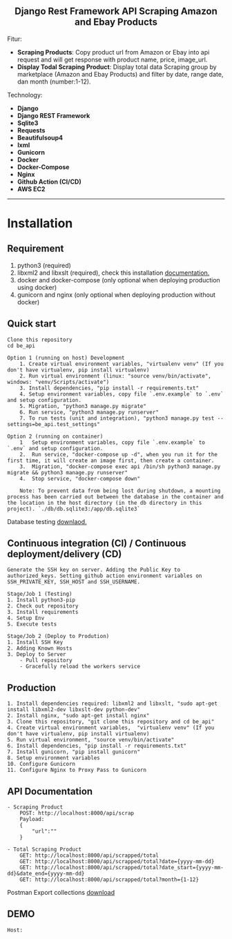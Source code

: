 
<h2 align="center">Django Rest Framework API Scraping Amazon and Ebay Products</h2>



Fitur:
- **Scraping Products**: Copy product url from Amazon or Ebay into api request and will get response with product name, price, image_url.
- **Display Todal Scraping Product**: Display total data Scraping group by marketplace (Amazon and Ebay Products) and filter by date, range date, dan month (number:1-12).


Technology:
- **Django**
- **Django REST Framework**
- **Sqlite3**
- **Requests**
- **Beautifulsoup4**
- **lxml**
- **Gunicorn**
- **Docker**
- **Docker-Compose**
- **Nginx**
- **Github Action (CI/CD)**
- **AWS EC2**
___

# Installation
## Requirement
1. python3 (required)
2. libxml2 and libxslt (required), check this installation <a href="https://lxml.de/installation.html" >documentation.</a>
3. docker and docker-compose (only optional when deploying production using docker)
4. gunicorn and nginx (only optional when deploying production without docker)
    
## Quick start
    Clone this repository
    cd be_api

    Option 1 (running on host) Development
        1. Create virtual environment variables, "virtualenv venv" (If you don't have virtualenv, pip install virtualenv)
        2. Run virtual environment (linux: "source venv/bin/activate", windows: "venv/Scripts/activate")
        3. Install dependencies, "pip install -r requirements.txt"
        4. Setup environment variables, copy file `.env.example` to `.env` and setup configuration.
        5. Migration, "python3 manage.py migrate"
        6. Run service, "python3 manage.py runserver"
        7. To run tests (unit and integration), "python3 manage.py test --settings=be_api.test_settings"

    Option 2 (running on container)
        1   Setup environment variables, copy file `.env.example` to `.env` and setup configuration.
        2.  Run service, "docker-compose up -d", when you run it for the first time, it will create an image first, then create a container.
        3.  Migration, "docker-compose exec api /bin/sh python3 manage.py migrate && python3 manage.py runserver"
        4.  Stop service, "docker-compose down"
    
        Note: To prevent data from being lost during shutdown, a mounting process has been carried out between the database in the container and the location in the host directory (in the db directory in this project). `./db/db.sqlite3:/app/db.sqlite3`

Database testing <a href="#" >downlaod.</a>

## Continuous integration (CI) / Continuous  deployment/delivery (CD)
    Generate the SSH key on server. Adding the Public Key to authorized_keys. Setting github action environment variables on SSH_PRIVATE_KEY, SSH_HOST and SSH_USERNAME.

    Stage/Job 1 (Testing)
    1. Install python3-pip
    2. Check out repository
    3. Install requirements
    4. Setup Env
    5. Execute tests

    Stage/Job 2 (Deploy to Prodution)
    1. Install SSH Key
    2. Adding Known Hosts
    3. Deploy to Server
        - Pull repository
        - Gracefully reload the workers service

## Production
    1. Install dependencies required: libxml2 and libxslt, "sudo apt-get install libxml2-dev libxslt-dev python-dev"
    2. Install nginx, "sudo apt-get install nginx"
    3. Clone this repository, "git clone this repository and cd be_api" 
    4. Create virtual environment variables,  "virtualenv venv" (If you don't have virtualenv, pip install virtualenv)
    5. Run virtual environment, "source venv/bin/activate"
    6. Install dependencies, "pip install -r requirements.txt"
    7. Install gunicorn, "pip install gunicorn"
    8. Setup environment variables
    10. Configure Gunicorn
    11. Configure Nginx to Proxy Pass to Gunicorn

## API Documentation
    - Scraping Product
        POST: http://localhost:8000/api/scrap
        Payload:
        {
            "url":""
        }

    - Total Scraping Product
        GET: http://localhost:8000/api/scrapped/total
        GET: http://localhost:8000/api/scrapped/total?date={yyyy-mm-dd}
        GET: http://localhost:8000/api/scrapped/total?date_start={yyyy-mm-dd}&date_end={yyyy-mm-dd}
        GET: http://localhost:8000/api/scrapped/total?month={1-12}
    
Postman Export collections <a href="#" >download</a>

## DEMO
    Host: